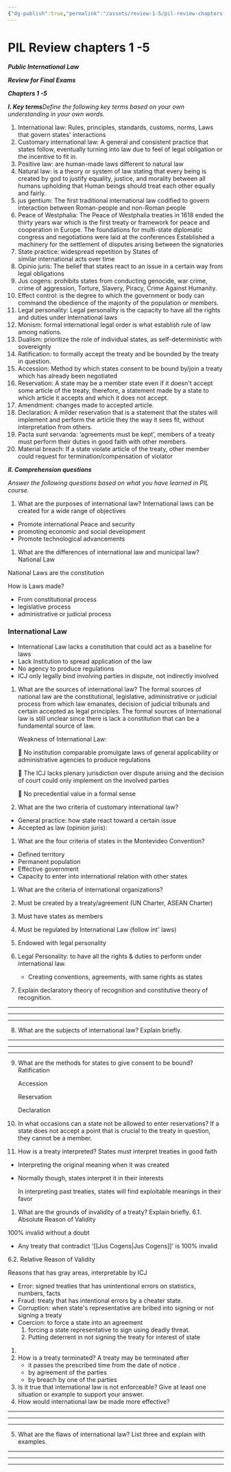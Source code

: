 ```yaml
---
{"dg-publish":true,"permalink":"/assets/review-1-5/pil-review-chapters-1-5/"}
---
```


# PIL Review chapters 1 -5

***Public International Law***

***Review for Final Exams***

***Chapters 1 -5***

***I. Key terms**Define the following key terms based on your own understanding in your own words.*

1. International law: Rules, principles, standards, customs, norms, Laws that govern states' interactions
2. Customary international law: A general and consistent practice that states follow, eventually turning into law due to feel of legal obligation or the incentive to fit in.
3. Positive law: are human-made laws different to natural law
4. Natural law: is a theory or system of law stating that every being is created by god to justify equality, justice, and morality between all humans upholding that Human beings should treat each other equally and fairly.
5. jus gentium: The first traditional international law codified to govern interaction between Roman-people and non-Roman people
6. Peace of Westphalia: The Peace of Westphalia treaties in 1618 ended the thirty years war which is the first treaty or framework for peace and cooperation in Europe. The foundations for multi-state diplomatic congress and negotiations were laid at the conferences Established a machinery for the settlement of disputes arising between the signatories
7. State practice: widespread repetition by States of similar international acts over time
8. Opinio juris: The belief that states react to an issue in a certain way from legal obligations
9. Jus cogens: prohibits states from conducting genocide, war crime, crime of aggression, Torture, Slavery, Piracy, Crime Against Humanity.
10. Effect control: is the degree to which the government or body can command the obedience of the majority of the population or members.
11. Legal personality: Legal personality is the capacity to have all the rights and duties under International laws
12. Monism: formal international legal order is what establish rule of law among nations.
13. Dualism: prioritize the role of individual states, as self-deterministic with sovereignty
14. Ratification: to formally accept the treaty and be bounded by the treaty in question.
15. Accession: Method by which states consent to be bound by/join a treaty which has already been negotiated
16. Reservation: A state may be a member state even if it doesn't accept some article of the treaty, therefore, a statement made by a state to which article it accepts and which it does not accept.
17. Amendment: changes made to accepted article.
18. Declaration: A milder reservation that is a statement that the states will implement and perform the article they the way it sees fit, without interpretation from others.
19. Pacta sunt servanda: ‘agreements must be kept’, members of a treaty must perform their duties in good faith with other members.
20. Material breach: If a state violate article of the treaty, other member could request for termination/compensation of violator

***II. Comprehension questions***

*Answer the following questions based on what you have learned in PIL course.*

1. What are the purposes of international law?
International laws can be created for a wide range of objectives
- Promote international Peace and security
- promoting economic and social development
- Promote technological advancements
1. What are the differences of international law and municipal law?
National Law

National Laws are the constitution

How is Laws made?

- From constitutional process
- legislative process
- administrative or judicial process

### International Law

- International Law lacks a constitution that could act as a baseline for laws
- Lack Institution to spread application of the law
- No agency to produce regulations
- ICJ only legally bind involving parties in dispute, not indirectly involved
1. What are the sources of international law?
The formal sources of national law are the constitutional, legislative, administrative or judicial process from which law emanates, decision of judicial tribunals and certain accepted as legal principles. The formal sources of International law is still unclear since there is lack a constitution that can be a fundamental source of law.
    
    Weakness of International Law:
    
     No institution comparable promulgate laws of general applicability or administrative agencies to produce regulations
    
     The ICJ lacks plenary jurisdiction over dispute arising and the decision of court could only implement on the involved parties
    
     No precedential value in a formal sense
    
2. What are the two criteria of customary international law?
- General practice: how state react toward a certain issue
- Accepted as law (opinion juris):
1. What are the four criteria of states in the Montevideo Convention?
- Defined territory
- Permanent population
- Effective government
- Capacity to enter into international relation with other states
1. What are the criteria of international organizations?

2. Must be created by a treaty/agreement (UN Charter, ASEAN Charter)
3. Must have states as members
4. Must be regulated by International Law (follow int' laws)
5. Endowed with legal personality
6. Legal Personality: to have all the rights & duties to perform under international law.
    - Creating conventions, agreements, with same rights as states
7. Explain declaratory theory of recognition and constitutive theory of recognition.
_____________________________________________________________________________________________________
__________________________________________________________________________________________________________________________________________________________________________________________________________
_____________________________________________________________________________________________________
8. What are the subjects of international law? Explain briefly.
_____________________________________________________________________________________________________
__________________________________________________________________________________________________________________________________________________________________________________________________________
_____________________________________________________________________________________________________
9. What are the methods for states to give consent to be bound?
Ratification
    
    Accession
    
    Reservation
    
    Declaration
    
10. In what occasions can a state not be allowed to enter reservations?
If a state does not accept a point that is crucial to the treaty in question, they cannot be a member.
11. How is a treaty interpreted?
States must interpret treaties in good faith
- Interpreting the original meaning when it was created
- Normally though, states interpret it in their interests
    
    In interpreting past treaties, states will find exploitable meanings in their favor
    
1. What are the grounds of invalidity of a treaty? Explain briefly.
6.1. Absolute Reason of Validity

100% invalid without a doubt

- Any treaty that contradict '[[Jus Cogens\|Jus Cogens]]' is 100% invalid

6.2. Relative Reason of Validity

Reasons that has gray areas, interpretable by ICJ

- Error: signed treaties that has unintentional errors on statistics, numbers, facts
- Fraud: treaty that has intentional errors by a cheater state.
- Corruption: when state's representative are bribed into signing or not signing a treaty
- Coercion: to force a state into an agreement
    1. forcing a state representative to sign using deadly threat.
    2. Putting deterrent in not signing the treaty for interest of state
1. 
2. How is a treaty terminated?
A treaty may be terminated after
    - it passes the prescribed time from the date of notice .
    - by agreement of the parties
    - by breach by one of the parties
3. Is it true that international law is not enforceable? Give at least one situation or example to support your answer.
4. How would international law be made more effective?
_____________________________________________________________________________________________________
__________________________________________________________________________________________________________________________________________________________________________________________________________
_____________________________________________________________________________________________________
5. What are the flaws of international law? List three and explain with examples.
_____________________________________________________________________________________________________
__________________________________________________________________________________________________________________________________________________________________________________________________________
_____________________________________________________________________________________________________
